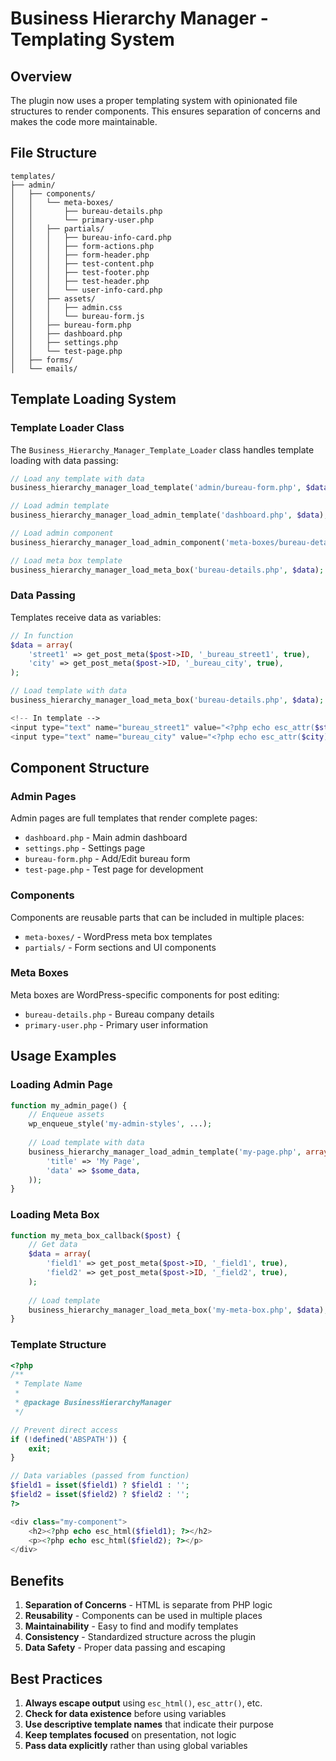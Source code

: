 # Business Hierarchy Manager - Templating System

## Overview

The plugin now uses a proper templating system with opinionated file structures to render components. This ensures separation of concerns and makes the code more maintainable.

## File Structure

```
templates/
├── admin/
│   ├── components/
│   │   └── meta-boxes/
│   │       ├── bureau-details.php
│   │       └── primary-user.php
│   │   ├── partials/
│   │   │   ├── bureau-info-card.php
│   │   │   ├── form-actions.php
│   │   │   ├── form-header.php
│   │   │   ├── test-content.php
│   │   │   ├── test-footer.php
│   │   │   ├── test-header.php
│   │   │   └── user-info-card.php
│   │   ├── assets/
│   │   │   ├── admin.css
│   │   │   └── bureau-form.js
│   │   ├── bureau-form.php
│   │   ├── dashboard.php
│   │   ├── settings.php
│   │   └── test-page.php
│   ├── forms/
│   └── emails/
```

## Template Loading System

### Template Loader Class

The `Business_Hierarchy_Manager_Template_Loader` class handles template loading with data passing:

```php
// Load any template with data
business_hierarchy_manager_load_template('admin/bureau-form.php', $data);

// Load admin template
business_hierarchy_manager_load_admin_template('dashboard.php', $data);

// Load admin component
business_hierarchy_manager_load_admin_component('meta-boxes/bureau-details.php', $data);

// Load meta box template
business_hierarchy_manager_load_meta_box('bureau-details.php', $data);
```

### Data Passing

Templates receive data as variables:

```php
// In function
$data = array(
    'street1' => get_post_meta($post->ID, '_bureau_street1', true),
    'city' => get_post_meta($post->ID, '_bureau_city', true),
);

// Load template with data
business_hierarchy_manager_load_meta_box('bureau-details.php', $data);
```

```php
<!-- In template -->
<input type="text" name="bureau_street1" value="<?php echo esc_attr($street1); ?>" />
<input type="text" name="bureau_city" value="<?php echo esc_attr($city); ?>" />
```

## Component Structure

### Admin Pages

Admin pages are full templates that render complete pages:

- `dashboard.php` - Main admin dashboard
- `settings.php` - Settings page
- `bureau-form.php` - Add/Edit bureau form
- `test-page.php` - Test page for development

### Components

Components are reusable parts that can be included in multiple places:

- `meta-boxes/` - WordPress meta box templates
- `partials/` - Form sections and UI components

### Meta Boxes

Meta boxes are WordPress-specific components for post editing:

- `bureau-details.php` - Bureau company details
- `primary-user.php` - Primary user information

## Usage Examples

### Loading Admin Page

```php
function my_admin_page() {
    // Enqueue assets
    wp_enqueue_style('my-admin-styles', ...);
    
    // Load template with data
    business_hierarchy_manager_load_admin_template('my-page.php', array(
        'title' => 'My Page',
        'data' => $some_data,
    ));
}
```

### Loading Meta Box

```php
function my_meta_box_callback($post) {
    // Get data
    $data = array(
        'field1' => get_post_meta($post->ID, '_field1', true),
        'field2' => get_post_meta($post->ID, '_field2', true),
    );
    
    // Load template
    business_hierarchy_manager_load_meta_box('my-meta-box.php', $data);
}
```

### Template Structure

```php
<?php
/**
 * Template Name
 * 
 * @package BusinessHierarchyManager
 */

// Prevent direct access
if (!defined('ABSPATH')) {
    exit;
}

// Data variables (passed from function)
$field1 = isset($field1) ? $field1 : '';
$field2 = isset($field2) ? $field2 : '';
?>

<div class="my-component">
    <h2><?php echo esc_html($field1); ?></h2>
    <p><?php echo esc_html($field2); ?></p>
</div>
```

## Benefits

1. **Separation of Concerns** - HTML is separate from PHP logic
2. **Reusability** - Components can be used in multiple places
3. **Maintainability** - Easy to find and modify templates
4. **Consistency** - Standardized structure across the plugin
5. **Data Safety** - Proper data passing and escaping

## Best Practices

1. **Always escape output** using `esc_html()`, `esc_attr()`, etc.
2. **Check for data existence** before using variables
3. **Use descriptive template names** that indicate their purpose
4. **Keep templates focused** on presentation, not logic
5. **Pass data explicitly** rather than using global variables 